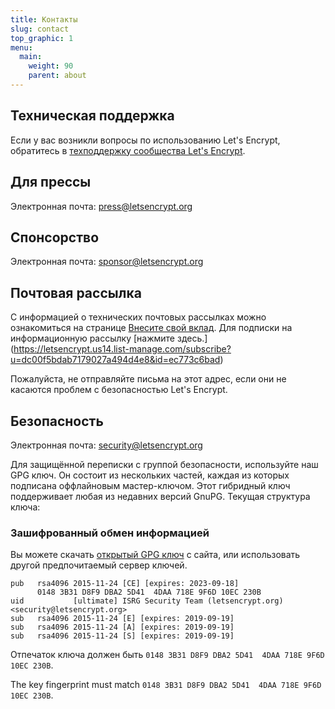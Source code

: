 ```yaml
---
title: Контакты
slug: contact
top_graphic: 1
menu:
  main:
    weight: 90
    parent: about
---
```


## Техническая поддержка

Если у вас возникли вопросы по использованию Let's Encrypt, обратитесь в [техподдержку сообщества Let's Encrypt](https://community.letsencrypt.org/).

## Для прессы

Электронная почта: <press@letsencrypt.org>

## Спонсорство

Электронная почта: <sponsor@letsencrypt.org>

## Почтовая рассылка

С информацией о технических почтовых рассылках можно ознакомиться на странице [Внесите свой вклад](/ru/getinvolved/). Для подписки на информационную рассылку \[нажмите здесь.\] (https://letsencrypt.us14.list-manage.com/subscribe?u=dc00f5bdab7179027a494d4e8&id=ec773c6bad)

Пожалуйста, не отправляйте письма на этот адрес, если они не касаются проблем с безопасностью Let's Encrypt.

## Безопасность

Электронная почта: <security@letsencrypt.org>

Для защищённой переписки с группой безопасности, используйте наш GPG ключ. Он состоит из нескольких частей, каждая из которых подписана оффлайновым мастер-ключом. Этот гибридный ключ поддерживает любая из недавних версий GnuPG. Текущая структура ключа:

### Зашифрованный обмен информацией

Вы можете скачать [открытый GPG ключ](/security_letsencrypt.org-publickey.asc) с сайта, или использовать другой предпочитаемый сервер ключей.

    pub   rsa4096 2015-11-24 [CE] [expires: 2023-09-18]
          0148 3B31 D8F9 DBA2 5D41  4DAA 718E 9F6D 10EC 230B
    uid           [ultimate] ISRG Security Team (letsencrypt.org) <security@letsencrypt.org>
    sub   rsa4096 2015-11-24 [E] [expires: 2019-09-19]
    sub   rsa4096 2015-11-24 [A] [expires: 2019-09-19]
    sub   rsa4096 2015-11-24 [S] [expires: 2019-09-19]
    

Отпечаток ключа должен быть `0148 3B31 D8F9 DBA2 5D41  4DAA 718E 9F6D 10EC 230B`.

The key fingerprint must match `0148 3B31 D8F9 DBA2 5D41  4DAA 718E 9F6D 10EC 230B`.